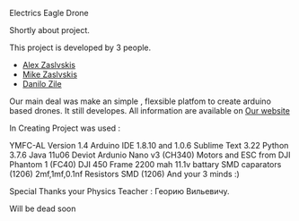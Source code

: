 Electrics Eagle Drone

Shortly about project.

This project is developed by 3 people.

* [Alex Zaslvskis](https://github.com/alex5250)
* [Mike Zaslvskis](https://github.com/misha-dig)
* [Danilo Zile](https://github.com/DekosZero)

Our main deal was make an simple , flexsible platfom to create arduino based drones.
It still developes. All information are available on  [Our website](https://github.com/alex5250)

In Creating Project was used  : 

YMFC-AL Version 1.4 
Arduino IDE 1.8.10 and 1.0.6
Sublime Text 3.22
Python 3.7.6
Java 11u06
Deviot 
Ardunio Nano v3 (CH340)
Motors and ESC from DJI Phantom 1 (FC40)
DJI 450 Frame
2200 mah 11.1v battary
SMD caparators (1206) 2mf,1mf,0.1nf
Resistors SMD (1206)
And your 3 minds :) 

Special Thanks your Physics Teacher :  Георию Вильевичу.


<div> 
<link rel="stylesheet" href="project.css">

<a class="will_be_dead_soon">
Will be dead soon
</a>

</div>

